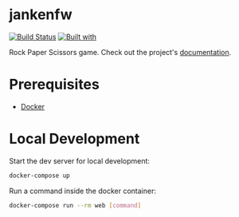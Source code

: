 # jankenfw

[![Build Status](https://travis-ci.org/Razhelq/jankenfw.svg?branch=master)](https://travis-ci.org/Razhelq/jankenfw)
[![Built with](https://img.shields.io/badge/Built_with-Cookiecutter_Django_Rest-F7B633.svg)](https://github.com/agconti/cookiecutter-django-rest)

Rock Paper Scissors game. Check out the project's [documentation](http://Razhelq.github.io/jankenfw/).

# Prerequisites

- [Docker](https://docs.docker.com/docker-for-mac/install/)  

# Local Development

Start the dev server for local development:
```bash
docker-compose up
```

Run a command inside the docker container:

```bash
docker-compose run --rm web [command]
```
